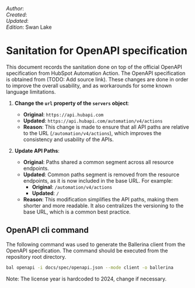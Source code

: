 _Author_:  <!-- TODO: Add author name --> \
_Created_: <!-- TODO: Add date --> \
_Updated_: <!-- TODO: Add date --> \
_Edition_: Swan Lake

# Sanitation for OpenAPI specification

This document records the sanitation done on top of the official OpenAPI specification from HubSpot Automation Action. 
The OpenAPI specification is obtained from (TODO: Add source link).
These changes are done in order to improve the overall usability, and as workarounds for some known language limitations.


1. **Change the `url` property of the `servers` object**:
   - **Original**: `https://api.hubapi.com`
   - **Updated**: `https://api.hubapi.com/automation/v4/actions`
   - **Reason**: This change is made to ensure that all API paths are relative to the URL (`/automation/v4/actions`), which improves the consistency and usability of the APIs.


2. **Update API Paths**:
   - **Original**: Paths shared a common segment across all resource endpoints.
   - **Updated**:  Common paths segment is removed from the resource endpoints, as it is now included in the base URL. For example:
     - **Original**: `/automation/v4/actions`
     - **Updated**: `/`
   - **Reason**: This modification simplifies the API paths, making them shorter and more readable. It also centralizes the versioning to the base URL, which is a common best practice.

## OpenAPI cli command

The following command was used to generate the Ballerina client from the OpenAPI specification. The command should be executed from the repository root directory.

```bash
bal openapi -i docs/spec/openapi.json --mode client -o ballerina
```
Note: The license year is hardcoded to 2024, change if necessary.
